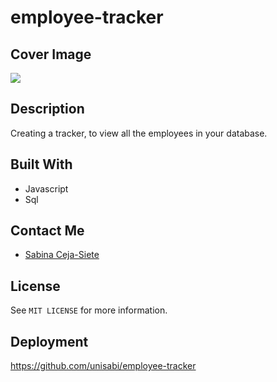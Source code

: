 # employee-tracker
## Cover Image
![](./assets/images/)
## Description
Creating a tracker, to view all the employees in your database.
##  Built With
* Javascript
* Sql
## Contact Me
* [Sabina Ceja-Siete](https://github.com/unisabi)
## License
See `MIT LICENSE` for more information.
## Deployment
https://github.com/unisabi/employee-tracker

